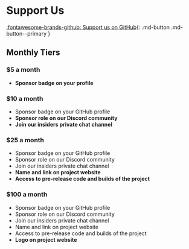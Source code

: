 # Support Us

[:fontawesome-brands-github: Support us on GitHub](https://github.com/sponsors/sprocketc){: .md-button .md-button--primary }
## Monthly Tiers

### $5 a month

- **Sponsor badge on your profile**

### $10 a month

- Sponsor badge on your GitHub profile
- **Sponsor role on our Discord community**
- **Join our insiders private chat channel**

### $25 a month

- Sponsor badge on your GitHub profile
- Sponsor role on our Discord community
- Join our insiders private chat channel
- **Name and link on project website**
- **Access to pre-release code and builds of the project**

### $100 a month

- Sponsor badge on your GitHub profile
- Sponsor role on our Discord community
- Join our insiders private chat channel
- Name and link on project website
- Access to pre-release code and builds of the project
- **Logo on project website**
